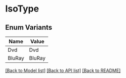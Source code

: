 # IsoType

## Enum Variants

| Name | Value |
|---- | -----|
| Dvd | Dvd |
| BluRay | BluRay |


[[Back to Model list]](../README.md#documentation-for-models) [[Back to API list]](../README.md#documentation-for-api-endpoints) [[Back to README]](../README.md)


